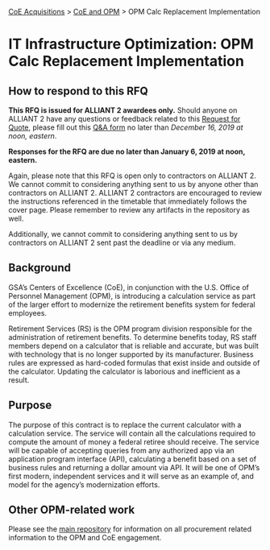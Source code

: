 [CoE Acquisitions](https://github.com/GSA/coe-acquisitions) > [CoE and OPM](https://github.com/GSA/coe-opm-acquisitions) > OPM Calc Replacement Implementation

# IT Infrastructure Optimization: OPM Calc Replacement Implementation

## How to respond to this RFQ

**This RFQ is issued for ALLIANT 2 awardees only.** Should anyone on ALLIANT 2 have any questions or feedback related to this [Request for Quote](https://github.com/GSA/RFQ-OPM-Calc-Replacement.pdf), please fill out this [Q&A form](https://docs.google.com/forms/d/e/1FAIpQLSe0JiUpSgkHsIAImIshW_FRDSh_tSO--8tWde1GlXwCOGLb_Q/viewform) no later than *December 16, 2019 at noon, eastern*.

**Responses for the RFQ are due no later than January 6, 2019 at noon, eastern.**

Again, please note that this RFQ is open only to contractors on ALLIANT 2. We cannot commit to considering anything sent to us by anyone other than contractors on ALLIANT 2. ALLIANT 2 contractors are encouraged to review the instructions referenced in the timetable that immediately follows the cover page. Please remember to review any artifacts in the repository as well. 

Additionally, we cannot commit to considering anything sent to us by contractors on ALLIANT 2 sent past the deadline or via any medium. 

## Background

GSA’s Centers of Excellence (CoE), in conjunction with the U.S. Office of Personnel Management (OPM), is introducing a calculation service as part of the larger effort to modernize the retirement benefits system for federal employees.

Retirement Services (RS) is the OPM program division responsible for the administration of retirement benefits. To determine benefits today, RS staff members depend on a calculator that is reliable and accurate, but was built with technology that is no longer supported by its manufacturer. Business rules are expressed as hard-coded formulas that exist inside and outside of the calculator. Updating the calculator is laborious and inefficient as a result.

## Purpose

The purpose of this contract is to replace the current calculator with a calculation service. The service will contain all the calculations required to compute the amount of money a federal retiree should receive. The service will be capable of accepting queries from any authorized app via an application program interface (API), calculating a benefit based on a set of business rules and returning a dollar amount via API. It will be one of OPM’s first modern, independent services and it will serve as an example of, and model for the agency’s modernization efforts.

## Other OPM-related work
Please see the [main repository](https://github.com/GSA/coe-opm-acquisitions/) for information on all procurement related information to the OPM and CoE engagement.
